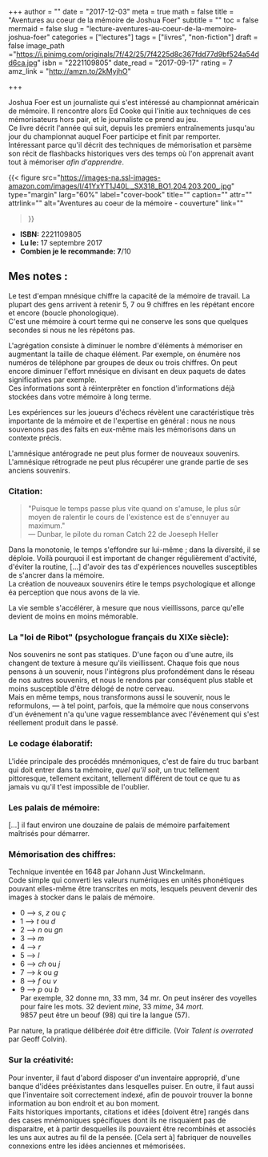 +++
author = ""
date = "2017-12-03"
meta = true
math = false
title = "Aventures au coeur de la mémoire de Joshua Foer"
subtitle = ""
toc = false
mermaid = false
slug = "lecture-aventures-au-coeur-de-la-memoire-joshua-foer"
categories = ["lectures"]
tags = ["livres", "non-fiction"]
draft = false
image_path ="https://i.pinimg.com/originals/7f/42/25/7f4225d8c367fdd77d9bf524a54dd6ca.jpg"
isbn = "2221109805"
date_read = "2017-09-17"
rating = 7
amz_link = "http://amzn.to/2kMyjhO"

+++

Joshua Foer est un journaliste qui s'est intéressé au championnat américain de mémoire. Il rencontre alors Ed Cooke qui l'initie aux techniques de ces mémorisateurs hors pair, et le journaliste ce prend au jeu.  
Ce livre décrit l'année qui suit, depuis les premiers entraînements jusqu'au jour du championnat auquel Foer participe et finit par remporter.  
Intéressant parce qu'il décrit des techniques de mémorisation et parsème son récit de flashbacks historiques vers des temps où l'on apprenait avant tout à mémoriser _afin d'apprendre_.


{{< figure
  src="https://images-na.ssl-images-amazon.com/images/I/41YxYT1J40L._SX318_BO1,204,203,200_.jpg"
  type="margin"
  larg="60%"
  label="cover-book"
  title=""
  caption=""
  attr=""
  attrlink=""
  alt="Aventures au coeur de la mémoire - couverture"
  link=""
 >}}

* __ISBN:__ 2221109805  
* __Lu le:__ 17 septembre 2017
* __Combien je le recommande: 7__/10  


## Mes notes :
Le test d'empan mnésique chiffre la capacité de la mémoire de travail. La plupart des gens arrivent à retenir 5, 7 ou 9 chiffres en les répétant encore et encore (boucle phonologique).  
C'est une mémoire à court terme qui ne conserve les sons que quelques secondes si nous ne les répétons pas.  

L'agrégation consiste à diminuer le nombre d'éléments à mémoriser en augmentant la taille de chaque élément. Par exemple, on énumère nos numéros de téléphone par groupes de deux ou trois chiffres. On peut encore diminuer l'effort mnésique en divisant en deux paquets de dates significatives par exemple.  
Ces informations sont à réinterprêter en fonction d'informations déjà stockées dans votre mémoire à long terme.  

Les expériences sur les joueurs d'échecs révèlent une caractéristique très importante de la mémoire et de l'expertise en général : nous ne nous souvenons pas des faits en eux-même mais les mémorisons dans un contexte précis.  

L'amnésique antérograde ne peut plus former de nouveaux souvenirs.  
L'amnésique rétrograde ne peut plus récupérer une grande partie de ses anciens souvenirs.  

### Citation:


>  "Puisque le temps passe plus vite quand on s'amuse, le plus sûr moyen de ralentir le cours de l'existence est de s'ennuyer au maximum."  
>— Dunbar, le pilote du roman Catch 22 de Joeseph Heller

Dans la monotonie, le temps s'effondre sur lui-même ; dans la diversité, il se déploie. Voilà pourquoi il est important de changer régulièrement d'activité, d'éviter la routine, […] d'avoir des tas d'expériences nouvelles susceptibles de s'ancrer dans la mémoire.  
La création de nouveaux souvenirs étire le temps psychologique et allonge éa perception que nous avons de la vie.  

La vie semble s'accélérer, à mesure que nous vieillissons, parce qu'elle devient de moins en moins mémorable.  

### La "loi de Ribot" (psychologue français du XIXe siècle):
Nos souvenirs ne sont pas statiques. D'une façon ou d'une autre, ils changent de texture à mesure qu'ils vieillissent. Chaque fois que nous pensons à un souvenir, nous l'intégrons plus profondément dans le réseau de nos autres souvenirs, et nous le rendons par conséquent plus stable et moins susceptible d'être délogé de notre cerveau.  
Mais en même temps, nous transformons aussi le souvenir, nous le reformulons, — à tel point, parfois, que la mémoire que nous conservons d'un événement n'a qu'une vague ressemblance avec l'événement qui s'est réellement produit dans le passé.  

### Le codage élaboratif:
L'idée principale des procédés mnémoniques, c'est de faire du truc barbant qui doit entrer dans ta mémoire, _quel qu'il soit_, un truc tellement pittoresque, tellement excitant, tellement différent de tout ce que tu as jamais vu qu'il t'est impossible de l'oublier.  

### Les palais de mémoire:
[…] il faut environ une douzaine de palais de mémoire parfaitement maîtrisés pour démarrer.  

### Mémorisation des chiffres:
Technique inventée en 1648 par Johann Just Winckelmann.  
Code simple qui converti les valeurs numériques en unités phonétiques pouvant elles-même être transcrites en mots, lesquels peuvent devenir des images à stocker dans le palais de mémoire.  
* 0 --> _s_, _z_ ou _ç_
* 1 --> _t_ ou _d_
* 2 --> _n_ ou _gn_
* 3 --> _m_
* 4 --> _r_
* 5 --> _l_
* 6 --> _ch_ ou _j_
* 7 --> _k_ ou _g_
* 8 --> _f_ ou _v_
* 9 --> _p_ ou _b_  
Par exemple, 32 donne mn, 33 mm, 34 mr. On peut insérer des voyelles pour faire les mots. 32 devient _mine_, 33 _mime_, 34 _mort_.  
9857 peut être un beouf (98) qui tire la langue (57).  

Par nature, la pratique délibérée _doit_ être difficile. (Voir _Talent is overrated_ par Geoff Colvin).  

### Sur la créativité:
Pour inventer, il faut d'abord disposer d'un inventaire approprié, d'une banque d'idées prééxistantes dans lesquelles puiser. En outre, il faut aussi que l'inventaire soit correctement indexé, afin de pouvoir trouver la bonne information au bon endroit et au bon moment.  
Faits historiques importants, citations et idées [doivent être] rangés dans des cases mnémoniques spécifiques dont ils ne risquaient pas de disparaitre, et à partir desquelles ils pouvaient être recombinés et associés les uns aux autres au fil de la pensée. [Cela sert à] fabriquer de nouvelles connexions entre les idées anciennes et mémorisées.